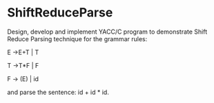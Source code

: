 # ShiftReduceParse
 Design, develop and implement YACC/C program to demonstrate Shift Reduce Parsing technique
for the grammar rules:

E →E+T | T

T →T*F | F

F → (E) | id 

and parse the sentence: id + id * id.
